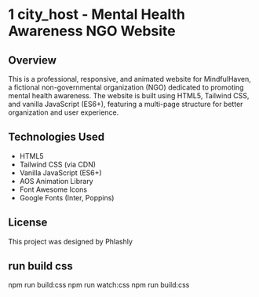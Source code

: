 # 1 city_host - Mental Health Awareness NGO Website

## Overview
This is a professional, responsive, and animated website for MindfulHaven, a fictional non-governmental organization (NGO) dedicated to promoting mental health awareness. The website is built using HTML5, Tailwind CSS, and vanilla JavaScript (ES6+), featuring a multi-page structure for better organization and user experience.

## Technologies Used
- HTML5
- Tailwind CSS (via CDN)
- Vanilla JavaScript (ES6+)
- AOS Animation Library
- Font Awesome Icons
- Google Fonts (Inter, Poppins)

## License
This project was designed by Phlashly

## run build css
npm run build:css
npm run watch:css
npm run build:css
